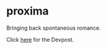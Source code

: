 # proxima
Bringing back spontaneous romance.

Click [here]([url](https://devpost.com/software/proxima-yl9zib?ref_content=my-projects-tab&ref_feature=my_projects)) for the Devpost.
